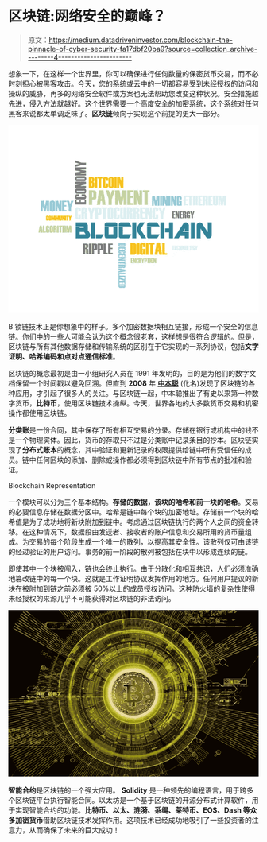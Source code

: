 # 区块链:网络安全的巅峰？

> 原文：<https://medium.datadriveninvestor.com/blockchain-the-pinnacle-of-cyber-security-fa17dbf20ba9?source=collection_archive---------4----------------------->

想象一下，在这样一个世界里，你可以确保进行任何数量的保密货币交易，而不必时刻担心被黑客攻击。今天，您的系统或云中的一切都容易受到未经授权的访问和操纵的威胁，再多的网络安全软件或方案也无法帮助您改变这种状况。安全措施越先进，侵入方法就越好。这个世界需要一个高度安全的加密系统，这个系统对任何黑客来说都太单调乏味了。**区块链**倾向于实现这个前提的更大一部分。

![](img/c180aed4e23b9a99d90280c4e2c8f63c.png)

B 锁链技术正是你想象中的样子。多个加密数据块相互链接，形成一个安全的信息链。你们中的一些人可能会认为这个概念很老套，这样想是很符合逻辑的。但是，区块链与所有其他数据存储和传输系统的区别在于它实现的一系列协议，包括**文字证明、哈希编码和点对点通信标准**。

区块链的概念最初是由一小组研究人员在 1991 年发明的，目的是为他们的数字文档保留一个时间戳以避免回溯。但直到 **2008** 年 [**中本聪**](https://en.wikipedia.org/wiki/Satoshi_Nakamoto) (化名)发现了区块链的各种应用，才引起了很多人的关注。与区块链一起，中本聪推出了有史以来第一种数字货币，**比特币**，使用区块链技术操纵。今天，世界各地的大多数货币交易和机密操作都使用区块链。

**分类账**是一份合同，其中保存了所有相互交易的分录。存储在银行或机构中的钱不是一个物理实体。因此，货币的存取只不过是分类账中记录条目的抄本。区块链实现了**分布式账本**的概念，其中验证和更新记录的权限提供给链中所有受信任的成员。链中任何区块的添加、删除或操作都必须得到区块链中所有节点的批准和验证。

Blockchain Representation

一个模块可以分为三个基本结构。**存储的数据，该块的哈希和前一块的哈希**。交易的必要信息存储在数据分区中。哈希是链中每个块的加密地址。存储前一个块的哈希值是为了成功地将新块附加到链中。考虑通过区块链执行的两个人之间的资金转移。在这种情况下，数据段由发送者、接收者的账户信息和交易所用的货币量组成。为交易的每个阶段生成一个唯一的散列，以提高其安全性。该散列仅可由该链的经过验证的用户访问。事务的前一阶段的散列被包括在块中以形成连续的链。

即使其中一个块被闯入，链也会终止执行。由于分散化和相互共识，人们必须准确地篡改链中的每一个块。这就是工作证明协议发挥作用的地方。任何用户提议的新块在被附加到链之前必须被 50%以上的成员授权访问。这种防火墙的复杂性使得未经授权的来源几乎不可能获得对区块链的非法访问。

![](img/ca021fc078e1e1b0e3576bf5cfb95324.png)

**智能合约**是区块链的一个强大应用。 **Solidity** 是一种领先的编程语言，用于跨多个区块链平台执行智能合同。以太坊是一个基于区块链的开源分布式计算软件，用于实现智能合约的功能。**比特币、以太、涟漪、系绳、莱特币、EOS、Dash 等众多加密货币**借助区块链技术发挥作用。这项技术已经成功地吸引了一些投资者的注意力，从而确保了未来的巨大成功！
